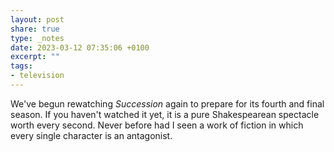 ```yaml
---
layout: post
share: true
type: _notes
date: 2023-03-12 07:35:06 +0100
excerpt: ""
tags:
- television
---
```

We've begun rewatching _Succession_ again to prepare for its fourth and final season. If you haven't watched it yet, it is a pure Shakespearean spectacle worth every second. Never before had I seen a work of fiction in which every single character is an antagonist.